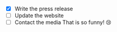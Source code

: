 - [x] Write the press release
- [ ] Update the website
- [ ] Contact the media
That is so funny! :cry:
